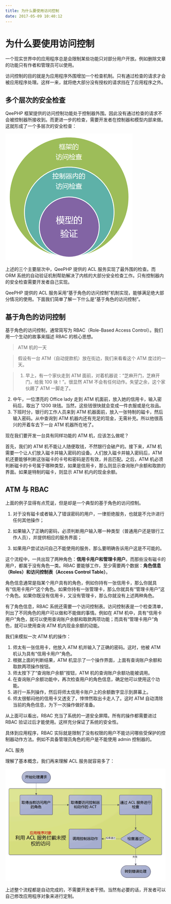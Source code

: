 ```yaml
---
title: 为什么要使用访问控制
date: 2017-05-09 10:40:12
---
```


# 为什么要使用访问控制
一个现实世界中的应用程序总是会限制某些功能只对部分用户开放。例如删除文章的功能只有作者和管理员可以使用。

访问控制的目的就是为应用程序外围增加一个检查机制。只有通过检查的请求才会被应用程序处理。这样一来，就将绝大部分没有授权的请求挡在了应用程序之外。

## 多个层次的安全检查
QeePHP 框架提供的访问控制功能处于控制器外围。因此没有通过检查的请求不会被控制器所接收到。而更进一步的检查，需要开发者在控制器和模型内部来做。这就形成了一个多层次的安全检查：

![](media/14947540019571.png)


上述的三个主要层次中，QeePHP 提供的 ACL 服务实现了最外围的检查。而 ORM 系统的自动验证机制帮助解决了内核的大部分安全检查工作。只有控制器内的安全检查需要开发者自己实现。

QeePHP 提供的 ACL 服务采用“基于角色的访问控制”机制实现，能够满足绝大部分情况的使用。下面我们简单了解一下什么是“基于角色的访问控制”。


## 基于角色的访问控制
基于角色的访问控制，通常简写为 RBAC（Role-Based Access Control）。我们用一个生动的故事来描述 RBAC 的核心思想。

>ATM 机的一天

>假设有一台 ATM（自动提款机）放在街边，我们来看看这个 ATM 度过的一天。

> 1. 早上，有一个家伙走到 ATM 面前，对着机器说：“芝麻开门，芝麻开门，给我 100 块！”。很显然 ATM 不会有任何动作。失望之余，这个家伙踢了 ATM 一脚走了。
2. 中午，一位漂亮的 Office lady 走到 ATM 机面前，放入她的信用卡，输入密码后，取出了 1200 块钱。当然，这些钱很快就会变成一件衣服或是化妆品。
3. 下班时分，银行的工作人员来到 ATM 机器面前，放入一张特制的磁卡，然后输入密码。从中查询到 ATM 机器内还有充足的现金，无需补充。所以他很高兴的开着车去下一台 ATM 机器所在地了。

现在我们要开发一台具有同样功能的 ATM 机，应该怎么做呢？

首先，我们的 ATM 机不能让人随便取钱，不然银行会破产的。接下来，ATM 机需要一个让人们放入磁卡并输入密码的设备。人们放入磁卡并输入密码后，ATM 机还要能够判断这张磁卡的卡号和密码是否有效，并且匹配。之后，ATM 机必须判断磁卡的卡号属于哪种类型，如果是信用卡，那么则显示查询账户余额和取款的界面。如果是特制的磁卡，则显示 ATM 机内的现金余额。

## ATM 与 RBAC
上面的例子显得有点荒诞，但是却是一个典型的基于角色的访问控制。

1. 对于没有磁卡或者输入了错误密码的用户，一律拒绝服务，也就是不允许进行任何其他操作；

2. 如果输入了正确的密码，必须判断用户输入哪一种类型（普通用户还是银行工作人员），并提供相应的服务界面；
3. 如果用户尝试访问自己不能使用的服务，那么要明确告诉用户这是不可能的。

这个流程中，一共出现了两种角色：**信用卡用户和管理卡用户**。而那些没有磁卡的用户，都属于没有角色一类。RBAC 要能够工作，至少需要两个数据：**角色信息（Roles）和访问控制表（Access Control Table）**。

角色信息通常是指某个用户具有的角色，例如你持有一张信用卡，那么你就具有“信用卡用户”这个角色。如果你持有一张管理卡，那么你就具有“管理卡用户”这个角色。如果你既没有信用卡，又没有管理卡，那么你就没有上述两种角色。

有了角色信息，RBAC 系统还需要一个访问控制表。访问控制表是一个检查清单，列出了不同角色的用户可以做和不能做的事情。例如在 ATM 机中，具有“信用卡用户”角色，就可以使用查询账户余额和取款两项功能；而具有“管理卡用户”角色，就可以使用查询 ATM 机内现金余额的动能。

我们来模拟一次 ATM 机的操作：

1. 师太有一张信用卡，他放入 ATM 机并输入了正确的密码。这时，他被 ATM 机认为具有“信用卡用户”角色。
2. 根据上面的判断结果，ATM 机显示了一个操作界面，上面有查询账户余额和取款两项操作按钮。
3. 师太按下了“查询账户余额”按钮，ATM 机的查询账户余额功能被调用。
4. 在查询账户余额功能中，再次检查用户的角色信息，确定他可以使用这个功能。
5. 进行一系列操作，然后将师太信用卡账户上的余额数字显示到屏幕上。
6. 师太很郁闷他的信用卡又透支了，悻悻然取出卡走人了。这时 ATM 自动清除当前的角色信息，为下一次操作做好准备。

从上面可以看出，RBAC 充当了系统的一道安全屏障。所有的操作都需要进过 RBAC 验证过后才能使用。这样充分保证了系统的安全性。

具体到应用程序，RBAC 实际就是限制了没有权限的用户不能访问哪些受保护的控制器动作方法。例如不具备管理员角色的用户是不能使用 admin 控制器的。

ACL 服务

理解了基本概念，我们再来理解 ACL 服务就容易多了：

![](media/14947543380945.png)


上述整个流程都是自动完成的，不需要开发者干预。当然有必要的话，开发者可以自己修改应用程序对象来进行定制。

